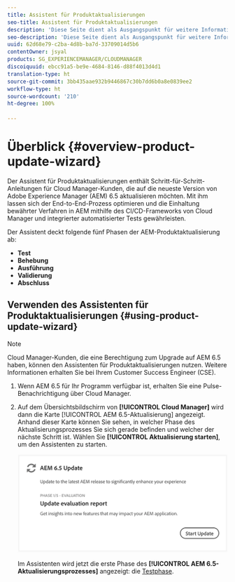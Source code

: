 ```yaml
---
title: Assistent für Produktaktualisierungen
seo-title: Assistent für Produktaktualisierungen
description: 'Diese Seite dient als Ausgangspunkt für weitere Informationen zum Assistenten für Produktaktualisierungen. '
seo-description: 'Diese Seite dient als Ausgangspunkt für weitere Informationen zum Assistenten für Produktaktualisierungen. '
uuid: 62d68e79-c2ba-4d8b-ba7d-33709014d5b6
contentOwner: jsyal
products: SG_EXPERIENCEMANAGER/CLOUDMANAGER
discoiquuid: ebcc91a5-be9e-4684-8146-d88f4013d4d1
translation-type: ht
source-git-commit: 3bb435aae932b9446867c30b7dd6b0a8e0839ee2
workflow-type: ht
source-wordcount: '210'
ht-degree: 100%

---
```



# Überblick {#overview-product-update-wizard}

Der Assistent für Produktaktualisierungen enthält Schritt-für-Schritt-Anleitungen für Cloud Manager-Kunden, die auf die neueste Version von Adobe Experience Manager (AEM) 6.5 aktualisieren möchten. Mit ihm lassen sich der End-to-End-Prozess optimieren und die Einhaltung bewährter Verfahren in AEM mithilfe des CI/CD-Frameworks von Cloud Manager und integrierter automatisierter Tests gewährleisten.

Der Assistent deckt folgende fünf Phasen der AEM-Produktaktualisierung ab:

* **Test**
* **Behebung**
* **Ausführung**
* **Validierung**
* **Abschluss**


## Verwenden des Assistenten für Produktaktualisierungen {#using-product-update-wizard}

>[!NOTE]
>
>Cloud Manager-Kunden, die eine Berechtigung zum Upgrade auf AEM 6.5 haben, können den Assistenten für Produktaktualisierungen nutzen. Weitere Informationen erhalten Sie bei Ihrem Customer Success Engineer (CSE).

1. Wenn AEM 6.5 für Ihr Programm verfügbar ist, erhalten Sie eine Pulse-Benachrichtigung über Cloud Manager.

1. Auf dem Übersichtsbildschirm von **[!UICONTROL Cloud Manager]** wird dann die Karte [!UICONTROL AEM 6.5-Aktualisierung] angezeigt. Anhand dieser Karte können Sie sehen, in welcher Phase des Aktualisierungsprozesses Sie sich gerade befinden und welcher der nächste Schritt ist. Wählen Sie **[!UICONTROL Aktualisierung starten]**, um den Assistenten zu starten.

   ![](assets/Start-Update.png)

   Im Assistenten wird jetzt die erste Phase des **[!UICONTROL AEM 6.5-Aktualisierungsprozesses]** angezeigt: die [Testphase](evaluation.md).
